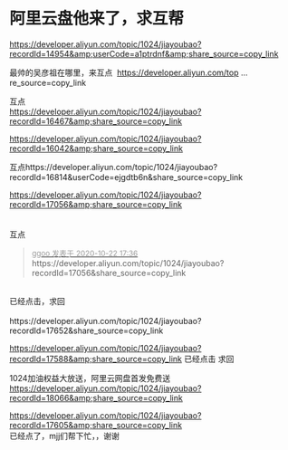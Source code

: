 # 阿里云盘他来了，求互帮


https://developer.aliyun.com/topic/1024/jiayoubao?recordId=14954&amp;userCode=a1ptrdnf&amp;share_source=copy_link

最帅的吴彦祖在哪里，来互点&nbsp;&nbsp;<a href="https://developer.aliyun.com/topic/1024/jiayoubao?recordId=10426&amp;share_source=copy_link" target="_blank">https://developer.aliyun.com/top ... re_source=copy_link</a>

互点<br />
https://developer.aliyun.com/topic/1024/jiayoubao?recordId=16467&amp;share_source=copy_link

https://developer.aliyun.com/topic/1024/jiayoubao?recordId=16042&amp;share_source=copy_link

互点https://developer.aliyun.com/topic/1024/jiayoubao?recordId=16814&amp;userCode=ejgdtb6n&amp;share_source=copy_link

https://developer.aliyun.com/topic/1024/jiayoubao?recordId=17056&amp;share_source=copy_link<br />
<br />
<br />
互点<img id="aimg_fPCCO" onclick="zoom(this, this.src, 0, 0, 0)" class="zoom" src="https://cdn.jsdelivr.net/gh/hishis/forum-master/public/images/patch.gif" onmouseover="img_onmouseoverfunc(this)" onload="thumbImg(this)" border="0" alt="" />

<div class="quote"><blockquote><font size="2"><a href="https://www.hostloc.com/forum.php?mod=redirect&amp;goto=findpost&amp;pid=9336992&amp;ptid=757241" target="_blank"><font color="#999999">ggoo 发表于 2020-10-22 17:36</font></a></font><br />
https://developer.aliyun.com/topic/1024/jiayoubao?recordId=17056&amp;share_source=copy_link</blockquote></div><br />
已经点击，求回<br />
<br />
https://developer.aliyun.com/topic/1024/jiayoubao?recordId=17652&amp;share_source=copy_link<img id="aimg_G5FhT" onclick="zoom(this, this.src, 0, 0, 0)" class="zoom" src="https://cdn.jsdelivr.net/gh/hishis/forum-master/public/images/patch.gif" onmouseover="img_onmouseoverfunc(this)" onload="thumbImg(this)" border="0" alt="" />

https://developer.aliyun.com/topic/1024/jiayoubao?recordId=17588&amp;share_source=copy_link 已经点击 求回

1024加油权益大放送，阿里云网盘首发免费送 https://developer.aliyun.com/topic/1024/jiayoubao?recordId=18066&amp;share_source=copy_link

https://developer.aliyun.com/topic/1024/jiayoubao?recordId=17605&amp;share_source=copy_link<br />
已经点了，mjj们帮下忙，，谢谢
